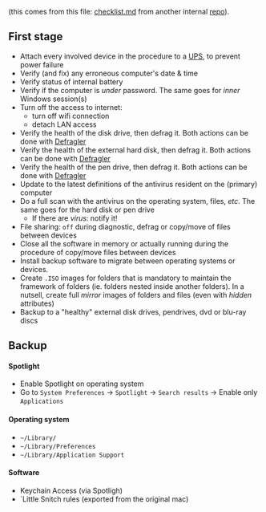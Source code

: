 (this comes from this file: [checklist.md](https://bitbucket.org/imhicihu/migration-data-checklist/src/83368208d724a49b6b23d71f90fb65f5070d78b3/Checklist.md?at=master) from another internal [repo](https://bitbucket.org/imhicihu/migration-data-checklist)).

## First stage
* Attach every involved device in the procedure to a [UPS](https://en.wikipedia.org/wiki/Uninterruptible_power_supply), to prevent power failure
* Verify (and fix) any erroneous computer's date & time
* Verify status of internal battery
* Verify if the computer is _under_ password. The same goes for _inner_ Windows session(s)
* Turn off the access to internet: 
     - turn off wifi connection 
     - detach LAN access 
* Verify the health of the disk drive, then defrag it. Both actions can be done with [Defragler](https://www.ccleaner.com/defraggler)
* Verify the health of the external hard disk, then defrag it. Both actions can be done with [Defragler](https://www.ccleaner.com/defraggler)
* Verify the health of the pen drive, then defrag it. Both actions can be done with [Defragler](https://www.ccleaner.com/defraggler)
* Update to the latest definitions of the antivirus resident on the (primary) computer
* Do a full scan with the antivirus on the operating system, files, _etc_. The same goes for the hard disk or pen drive
    - If there are _virus_: notify it!
* File sharing: `off` during diagnostic, defrag or copy/move of files between devices
* Close all the software in memory or actually running during the procedure of copy/move files between devices
* Install backup software to migrate between operating systems or devices. 
* Create `.ISO` images for folders that is mandatory to maintain the framework of folders (ie. folders nested inside another folders). In a nutsell, create full _mirror_ images of folders and files (even with _hidden_ attributes)
* Backup to a "healthy" external disk drives, pendrives, dvd or blu-ray discs



## Backup

#### Spotlight

* Enable Spotlight on operating system
* Go to `System Preferences` -> `Spotlight` -> `Search results` -> Enable only `Applications`

#### Operating system

* `~/Library/`
* `~/Library/Preferences`
* `~/Library/Application Support`

#### Software
* Keychain Access (via Spotligh)
* `Little Snitch rules (exported from the original mac)
